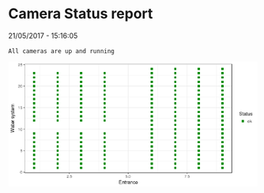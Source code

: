Camera Status report
================
21/05/2017 - 15:16:05

    All cameras are up and running

![](camreport_files/figure-markdown_github/unnamed-chunk-2-1.png)
